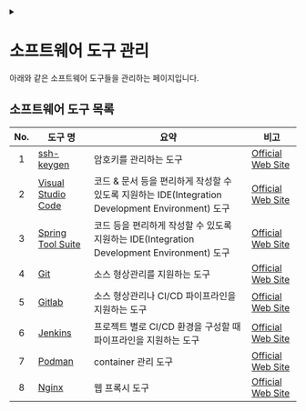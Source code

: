 <link rel="stylesheet" type="text/css" href="/css/header.css">
<link rel="stylesheet" type="text/css" href="/css/bootstrap/5.3.0-alpha1/bootstrap.css">
<div class="sticky-top bg-white pt-1 pb-2" id="header-div-max"></div>
<details id="display-none"><summary></summary>
  <script src="/js/header.js" defer="defer"></script>
</details>

# 소프트웨어 도구 관리
아래와 같은 소프트웨어 도구들을 관리하는 페이지입니다.

## 소프트웨어 도구 목록

| No. | 도구 명 | 요약 | 비고 |
| :---: | --- | --- | --- |
| 1 | [ssh-keygen](./ssh_keygen/ "https://max-jayee.github.io/software_tools/ssh_keygen") | 암호키를 관리하는 도구 | [Official Web Site](https://linux.die.net/man/1/ssh-keygen "https://linux.die.net/man/1/ssh-keygen") |
| 2 | [Visual Studio Code](./visual_studio_code/ "https://max-jayee.github.io/software_tools/visual_studio_code") | 코드 & 문서 등을 편리하게 작성할 수 있도록 지원하는 IDE(Integration Development Environment) 도구 | [Official Web Site](https://code.visualstudio.com "https://code.visualstudio.com") |
| 3 | [Spring Tool Suite](./spring_tool_suite/ "https://max-jayee.github.io/software_tools/spring_tool_suite") | 코드 등을 편리하게 작성할 수 있도록 지원하는 IDE(Integration Development Environment) 도구 | [Official Web Site](https://spring.io/tools "https://spring.io/tools") |
| 4 | [Git](./git/ "https://max-jayee.github.io/software_tools/git") | 소스 형상관리를 지원하는 도구 | [Official Web Site](https://git-scm.com/ "https://git-scm.com/") |
| 5 | [Gitlab](./gitlab/ "https://max-jayee.github.io/software_tools/gitlab") | 소스 형상관리나 CI/CD 파이프라인을 지원하는 도구 | [Official Web Site](https://about.gitlab.com "https://about.gitlab.com") |
| 6 | [Jenkins](./jenkins/ "https://max-jayee.github.io/software_tools/jenkins") | 프로젝트 별로 CI/CD 환경을 구성할 때 파이프라인을 지원하는 도구 | [Official Web Site](https://www.jenkins.io "https://www.jenkins.io") |
| 7 | [Podman](./podman/ "https://max-jayee.github.io/software_tools/podman") | container 관리 도구 | [Official Web Site](https://podman.io/ "https://podman.io/") |
| 8 | [Nginx](./nginx/ "https://max-jayee.github.io/software_tools/nginx") | 웹 프록시 도구 | [Official Web Site](https://nginx.org/en/ "https://nginx.org/en/") |

<!-- TODO: rpm -->
<!-- TODO: nexus -->
<!-- TODO: apt -->
<!-- TODO: dnf -->
<!-- TODO: awk -->
<!-- TODO: sed -->
<!-- TODO: perl -->
<!-- TODO: regexp -->
<!-- TODO: intellij -->
<!-- TODO: vim -->
<!-- TODO: shell -->